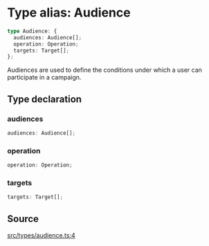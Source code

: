 # Type alias: Audience

```ts
type Audience: {
  audiences: Audience[];
  operation: Operation;
  targets: Target[];
};
```

Audiences are used to define the conditions under which a user can participate in a campaign.

## Type declaration

### audiences

```ts
audiences: Audience[];
```

### operation

```ts
operation: Operation;
```

### targets

```ts
targets: Target[];
```

## Source

[src/types/audience.ts:4](https://github.com/torque-labs/torque-ts-sdk/blob/3bb7686d9ca1711cb29a16a45efd25d459673e82/src/types/audience.ts#L4)
